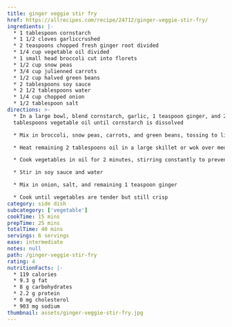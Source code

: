 ```yaml
---
title: ginger veggie stir fry
href: https://allrecipes.com/recipe/24712/ginger-veggie-stir-fry/
ingredients: |-
  * 1 tablespoon cornstarch
  * 1 1/2 cloves garliccrushed
  * 2 teaspoons chopped fresh ginger root divided
  * 1/4 cup vegetable oil divided
  * 1 small head broccoli cut into florets
  * 1/2 cup snow peas
  * 3/4 cup julienned carrots
  * 1/2 cup halved green beans
  * 2 tablespoons soy sauce
  * 2 1/2 tablespoons water
  * 1/4 cup chopped onion
  * 1/2 tablespoon salt
directions: >-
  * In a large bowl, blend cornstarch, garlic, 1 teaspoon ginger, and 2
  tablespoons vegetable oil until cornstarch is dissolved

  * Mix in broccoli, snow peas, carrots, and green beans, tossing to lightly coat

  * Heat remaining 2 tablespoons oil in a large skillet or wok over medium heat

  * Cook vegetables in oil for 2 minutes, stirring constantly to prevent burning

  * Stir in soy sauce and water

  * Mix in onion, salt, and remaining 1 teaspoon ginger

  * Cook until vegetables are tender but still crisp
category: side dish
subcategory: ['vegetable']
cookTime: 15 mins
prepTime: 25 mins
totalTime: 40 mins
servings: 6 servings
ease: intermediate
notes: null
path: /ginger-veggie-stir-fry
rating: 4
nutritionFacts: |-
  * 119 calories
  * 9.3 g fat
  * 8 g carbohydrates
  * 2.2 g protein
  * 0 mg cholesterol
  * 903 mg sodium
thumbnail: assets/ginger-veggie-stir-fry.jpg
---
```

